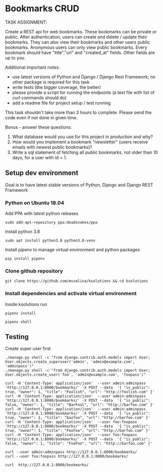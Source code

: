 # Bookmarks CRUD

TASK ASSIGNMENT:

Create a REST api for web bookmarks. These bookmarks can be private or
public. After authentication, users can create and delete / update their
bookmarks. They can also view their bookmarks and other users public
bookmarks. Anonymous users can only view public bookmarks. Every bookmark
should have "title","url" and "created_at" fields. Other fields are up to
you.

Additional important notes:

- use latest versions of Python and Django / Django Rest Framework; no other
  package is required for this task
- write tests (the bigger coverage, the better)
- please provide a script for running the endpoints (a text file with list of
  curl commands should do)
- add a readme file for project setup / test running

This task shouldn't take more than 3 hours to complete. Please send the code
even if not done in given time.

Bonus - answer these questions:

1) What database would you use for this project in production and why?
2) How would you implement a bookmark "newsletter" (users receive emails with
   newest public bookmarks)?
3) Write a sql statement of fetching all public bookmarks, not older than 10
   days, for a user with id = 1.


## Setup dev environment

Goal is to have latest stable versions of Python, Django and Django REST Framework

### Python on Ubuntu 18.04

Add PPA with latest python releases

```shell
sudo add-apt-repository ppa:deadsnakes/ppa
```

Install python 3.8

```shell
sudo apt install python3.8 python3.8-venv
```

Install pipenv to manage virtual environment and python packages

```shell
pip install pipenv
```

### Clone github repository

```shell
git clone https://github.com/msvalina/ksolutions && cd ksolutions
```


### Install dependencies and activate virtual environment

Inside ksolutions run

```shell
pipenv install

pipenv shell
```


## Testing

Create super user first

```shell
./manage.py shell -c "from django.contrib.auth.models import User; User.objects.create_superuser('admin', 'admin@example.com', 'adminpass')"
./manage.py shell -c "from django.contrib.auth.models import User; User.objects.create_user('foo', 'admin@example.com', 'foopass')"

curl -H 'Content-Type: application/json'  --user admin:adminpass 'http://127.0.0.1:8000/bookmarks/' -X POST --data  '{ "is_public": true, "owner": 1, "title": "Foolish", "url": "http://foolish.com" }'
curl -H 'Content-Type: application/json'  --user admin:adminpass 'http://127.0.0.1:8000/bookmarks/' -X POST --data  '{ "is_public": false, "owner": 1, "title": "BarFool", "url": "http://barfoo.com" }'
curl -H 'Content-Type: application/json'  --user admin:adminpass 'http://127.0.0.1:8000/bookmarks/' -X POST --data  '{ "is_public": true, "owner": 1, "title": "bazfoo", "url": "http://barfoo.com" }'
curl -H 'Content-Type: application/json'  --user foo:foopass 'http://127.0.0.1:8000/bookmarks/' -X POST --data  '{ "is_public": true, "owner": 1, "title": "FooFoo", "url": "http://barfoo.com" }'
curl -H 'Content-Type: application/json'  --user foo:foopass 'http://127.0.0.1:8000/bookmarks/' -X POST --data  '{ "is_public": false, "owner": 1, "title": "FooFoo", "url": "http://barfoo.com" }'

curl --user admin:adminpass http://127.0.0.1:8000/bookmarks/
curl --user foo:foopass http://127.0.0.1:8000/bookmarks/

curl  http://127.0.0.1:8000/bookmarks/
```